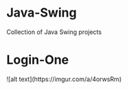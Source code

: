 # Java-Swing
Collection of Java Swing projects
<h1>Login-One</h1>
![alt text](https://imgur.com/a/4orwsRm)
